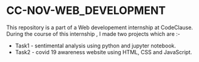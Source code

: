 # CC-NOV-WEB_DEVELOPMENT
This repository is a part of a Web developement internship at CodeClause.
During the course of this internship , I made two projects which are :-
  - Task1 - sentimental analysis using python and jupyter notebook.
  - Task2 - covid 19 awareness website using HTML, CSS and JavaScript.

